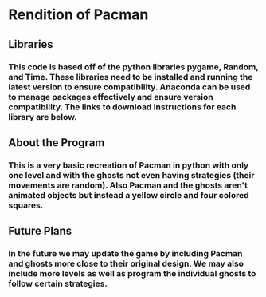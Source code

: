 # Rendition of Pacman
## Libraries
### This code is based off of the python libraries pygame, Random, and Time.  These libraries need to be installed and running the latest version to ensure compatibility.  Anaconda can be used to manage packages effectively and ensure version compatibility.  The links to download instructions for each library are below.

## About the Program
### This is a very basic recreation of Pacman in python with only one level and with the ghosts not even having strategies (their movements are random).  Also Pacman and the ghosts aren't animated objects but instead a yellow circle and four colored squares.
## Future Plans
 ### In the future we may update the game by including Pacman and ghosts more close to their original design.  We may also include more levels as well as program the individual ghosts to follow certain strategies.
